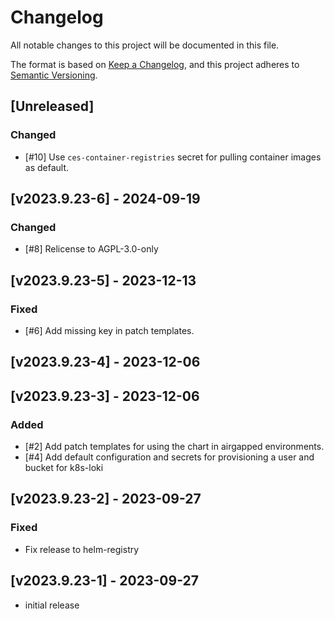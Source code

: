 # Changelog

All notable changes to this project will be documented in this file.

The format is based on [Keep a Changelog](https://keepachangelog.com/en/1.0.0/),
and this project adheres to [Semantic Versioning](https://semver.org/spec/v2.0.0.html).

## [Unreleased]
### Changed
- [#10] Use `ces-container-registries` secret for pulling container images as default.

## [v2023.9.23-6] - 2024-09-19
### Changed
- [#8] Relicense to AGPL-3.0-only

## [v2023.9.23-5] - 2023-12-13
### Fixed
- [#6] Add missing key in patch templates.

## [v2023.9.23-4] - 2023-12-06

## [v2023.9.23-3] - 2023-12-06
### Added
- [#2] Add patch templates for using the chart in airgapped environments.
- [#4] Add default configuration and secrets for provisioning a user and bucket for k8s-loki 

## [v2023.9.23-2] - 2023-09-27
### Fixed
- Fix release to helm-registry

## [v2023.9.23-1] - 2023-09-27
- initial release